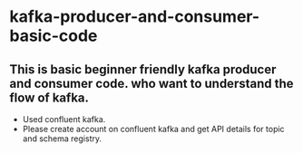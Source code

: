 # kafka-producer-and-consumer-basic-code
This is basic beginner friendly kafka producer and consumer code. who want to understand the flow of kafka.
--------------

- Used confluent kafka.
- Please create account on confluent kafka and get API details for topic and schema registry.
